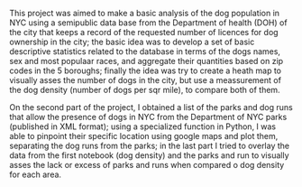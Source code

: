 This project was aimed to make a basic analysis of the dog population in NYC using a semipublic data base
from the Department of health (DOH) of the city that keeps a record of the requested number of licences for
dog ownership in the city; the basic idea was to develop a set of basic descriptive statistics related to the
database in terms of the dogs names, sex and most populaar races, and aggregate their quantities based on 
zip codes in the 5 boroughs; finally the idea was try to create a heath map to visually asses the number of dogs
in the city, but use a meassurement of the dog density (number of dogs per sqr mile), to compare both of 
them.

On the second part of the project, I obtained a list of the parks and dog runs that allow the presence of dogs in
NYC from the Department of NYC parks (published in XML format); using a specialized function in Python, I was
able to pinpoint their specific location using google maps and plot them, separating the dog runs from the parks;
in the last part I tried to overlay the data from the first notebook (dog density) and the parks and run to 
visually asses the lack or excess of parks and runs when compared o dog density for each area. 